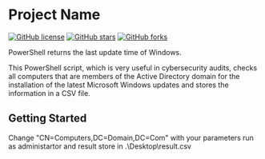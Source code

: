 # Project Name

[![GitHub license](https://img.shields.io/github/license/YourUsername/YourRepositoryName)](https://github.com/YourUsername/YourRepositoryName/LICENSE)
[![GitHub stars](https://img.shields.io/github/stars/YourUsername/YourRepositoryName)](https://github.com/YourUsername/YourRepositoryName/stargazers)
[![GitHub forks](https://img.shields.io/github/forks/YourUsername/YourRepositoryName)](https://github.com/YourUsername/YourRepositoryName/network)

PowerShell returns the last update time of Windows.

This PowerShell script, which is very useful in cybersecurity audits, checks all computers that are members of the Active Directory domain for the installation of the latest Microsoft Windows updates and stores the information in a CSV file.

## Getting Started
Change "CN=Computers,DC=Domain,DC=Com" with your parameters
run as administartor
and result store in .\Desktop\result.csv 

